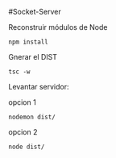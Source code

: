 #Socket-Server

Reconstruir módulos de Node
```
npm install
```


Gnerar el DIST
```
tsc -w
```


Levantar servidor:

opcion 1
```
nodemon dist/
```

opcion 2
```
node dist/
```